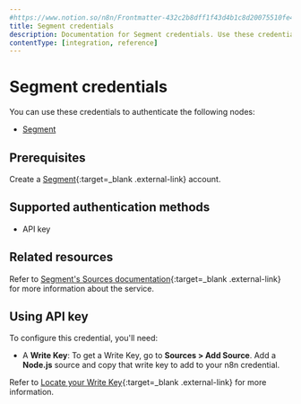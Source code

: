 ```yaml
---
#https://www.notion.so/n8n/Frontmatter-432c2b8dff1f43d4b1c8d20075510fe4
title: Segment credentials
description: Documentation for Segment credentials. Use these credentials to authenticate Segment in n8n, a workflow automation platform.
contentType: [integration, reference]
---
```


# Segment credentials

You can use these credentials to authenticate the following nodes:

- [Segment](/integrations/builtin/app-nodes/n8n-nodes-base.segment/)

## Prerequisites

Create a [Segment](https://segment.com/){:target=_blank .external-link} account.

## Supported authentication methods

- API key

## Related resources

Refer to [Segment's Sources documentation](https://segment.com/docs/connections/sources/){:target=_blank .external-link} for more information about the service.

## Using API key

To configure this credential, you'll need:

- A **Write Key**: To get a Write Key, go to **Sources > Add Source**. Add a **Node.js** source and copy that write key to add to your n8n credential.

Refer to [Locate your Write Key](https://segment.com/docs/connections/find-writekey/){:target=_blank .external-link} for more information.

